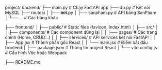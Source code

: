 project/
backend/
├── main.py # Chạy FastAPI app
├── db.py # Kết nối MySQL
├── routes/
│ ├── **init**.py
│ ├── sanpham.py # API bảng SanPham
│ └── ... # Các bảng khác

├── frontend/
│ ├── public/ # Static files (favicon, index.html)
│ ├── src/
│ │ ├── components/ # Các component dùng lại
│ │ ├── pages/ # Các trang chính (Home, CRUD...)
│ │ ├── services/ # API services kết nối FastAPI
│ │ ├── App.jsx # Thành phần gốc React
│ │ └── main.jsx # Điểm bắt đầu frontend
│ ├── package.json # Thông tin project React
│ └── vite.config.js # Cấu hình Vite hoặc Webpack

├── README.md
